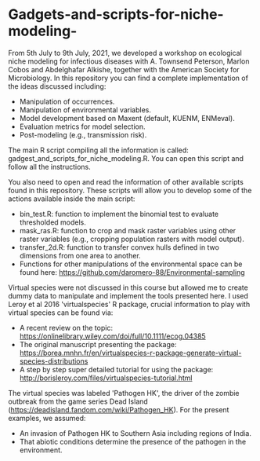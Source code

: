 # Gadgets-and-scripts-for-niche-modeling-
From 5th July to 9th July, 2021, we developed a workshop on ecological niche modeling for infectious diseases with A. Townsend Peterson, Marlon Cobos and Abdelghafar Alkishe, together with the American Society for Microbiology. In this repository you can find a complete implementation of the ideas discussed including: 
- Manipulation of occurrences.
- Manipulation of environmental variables.
- Model development based on Maxent (default, KUENM, ENMeval).
- Evaluation metrics for model selection. 
- Post-modeling (e.g., transmission risk). 

The main R script compiling all the information is called: gadgest_and_scripts_for_niche_modeling.R. You can open this script and follow all the instructions. 

You also need to open and read the information of other available scripts found in this repository. These scripts will allow you to develop some of the actions available inside the main script: 
- bin_test.R: function to implement the binomial test to evaluate thresholded models. 
- mask_ras.R: function to crop and mask raster variables using other raster variables (e.g., cropping population rasters with model output). 
- transfer_2d.R: function to transfer convex hulls defined in two dimensions from one area to another. 
- Functions for other manipulations of the environmental space can be found here: https://github.com/daromero-88/Environmental-sampling

Virtual species were not discussed in this course but allowed me to create dummy data to manipulate and implement the tools presented here. I used Leroy et al 2016 'virtualspecies' R package, crucial information to play with virtual species can be found via: 
- A recent review on the topic: https://onlinelibrary.wiley.com/doi/full/10.1111/ecog.04385 
- The original manuscript presenting the package: https://borea.mnhn.fr/en/virtualspecies-r-package-generate-virtual-species-distributions
- A step by step super detailed tutorial for using the package: http://borisleroy.com/files/virtualspecies-tutorial.html

The virtual species was labeled 'Pathogen HK', the driver of the zombie outbreak from the game series Dead Island (https://deadisland.fandom.com/wiki/Pathogen_HK). For the present examples, we assumed: 
- An invasion of Pathogen HK to Southern Asia including regions of India.
- That abiotic conditions determine the presence of the pathogen in the environment.
